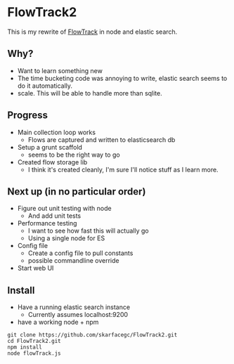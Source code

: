 FlowTrack2
==========

This is my rewrite of [FlowTrack](https://github.com/skarfacegc/FlowTrack) in node and elastic search.

Why?
---

- Want to learn something new
- The time bucketing code was annoying to write, elastic search seems to do it automatically.
- scale.  This will be able to handle more than sqlite.


Progress
--------
- Main collection loop works
    - Flows are captured and written to elasticsearch db
- Setup a grunt scaffold
    + seems to be the right way to go
- Created flow storage lib
    + I think it's created cleanly, I'm sure I'll notice stuff as I learn more.
    
Next up (in no particular order)
-------
- Figure out unit testing with node
    + And add unit tests
- Performance testing
    + I want to see how fast this will actually go
    + Using a single node for ES
- Config file
    + Create a config file to pull constants
    + possible commandline override
- Start web UI


Install
-------

- Have a running elastic search instance
    - Currently assumes localhost:9200
- have a working node + npm
```
git clone https://github.com/skarfacegc/FlowTrack2.git
cd FlowTrack2.git
npm install
node flowTrack.js
```


